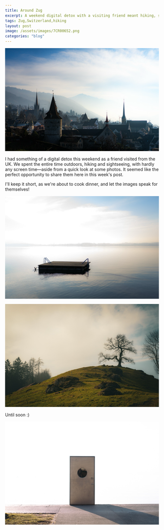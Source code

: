 ```yaml
---
title: Around Zug
excerpt: A weekend digital detox with a visiting friend meant hiking, sightseeing, and minimal screen timeâ€”just enough to view and share some photos. Letting the images speak for themselves!
tags: Zug,Switzerland,hiking
layout: post
image: /assets/images/7CR00652.png
categories: "blog"
---
```


![photo](/assets/images/7CR00600.png)

I had something of a digital detox this weekend as a friend visited from the UK. We spent the entire time outdoors, hiking and sightseeing, with hardly any screen time—aside from a quick look at some photos. It seemed like the perfect opportunity to share them here in this week's post.

I'll keep it short, as we're about to cook dinner, and let the images speak for themselves!

![photo](/assets/images/7CR00652.png)

![photo](/assets/images/7CR00670.png)

Until soon :)

![photo](/assets/images/7CR00665.jpg)